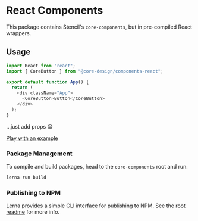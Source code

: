 # React Components

This package contains Stencil's `core-components`, but in pre-compiled React wrappers.

## Usage

```javascript
import React from "react";
import { CoreButton } from "@core-design/components-react";

export default function App() {
  return (
    <div className="App">
      <CoreButton>Button</CoreButton>
    </div>
  );
}
```

...just add props 😁

[Play with an example](https://codesandbox.io/s/core-button-example-dk8su)

### Package Management

To compile and build packages, head to the `core-components` root and run:

```bash
lerna run build
```

### Publishing to NPM

Lerna provides a simple CLI interface for publishing to NPM. See the [root readme](./core-design/blob/master/readme.md) for more info.
